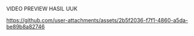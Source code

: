 VIDEO PREVIEW HASIL UUK

https://github.com/user-attachments/assets/2b5f2036-f7f1-4860-a5da-be89b8a82746


